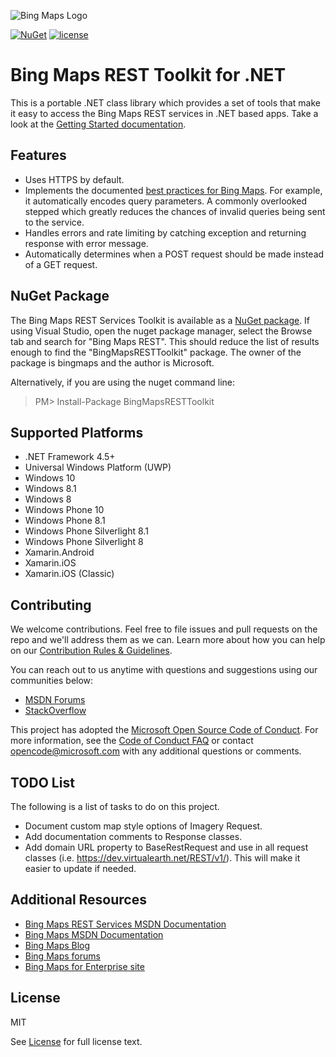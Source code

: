 ![Bing Maps Logo](https://github.com/Microsoft/Bing-Maps-V8-TypeScript-Definitions/blob/master/images/BingMapsLogoTeal.png)

[![NuGet](https://img.shields.io/badge/NuGet-1.0.5-blue.svg)](https://www.nuget.org/packages/BingMapsRESTToolkit)
[![license](https://img.shields.io/badge/license-MIT-yellow.svg)](https://github.com/Microsoft/BingMapsRESTToolkit/blob/master/LICENSE.md)

# Bing Maps REST Toolkit for .NET

This is a portable .NET class library which provides a set of tools that make it easy to access the Bing Maps REST services in .NET based apps. Take a look at the [Getting Started documentation](https://github.com/Microsoft/BingMapsRESTToolkit/wiki/Getting-Started).

## Features

* Uses HTTPS by default.
* Implements the documented [best practices for Bing Maps](https://msdn.microsoft.com/en-us/library/dn894107.aspx). For example, it automatically encodes query parameters. A commonly overlooked stepped which greatly reduces the chances of invalid queries being sent to the service.
* Handles errors and rate limiting by catching exception and returning response with error message.
* Automatically determines when a POST request should be made instead of a GET request.

## NuGet Package

The Bing Maps REST Services Toolkit is available as a [NuGet package](https://www.nuget.org/packages/BingMapsRESTToolkit). If using Visual Studio, open the nuget package manager, select the Browse tab and search for "Bing Maps REST". This should reduce the list of results enough to find the "BingMapsRESTToolkit" package. The owner of the package is bingmaps and the author is Microsoft.

Alternatively, if you are using the nuget command line:

> PM&gt; Install-Package BingMapsRESTToolkit

## Supported Platforms

* .NET Framework 4.5+ 
* Universal Windows Platform (UWP) 
* Windows 10
* Windows 8.1
* Windows 8
* Windows Phone 10
* Windows Phone 8.1
* Windows Phone Silverlight 8.1
* Windows Phone Silverlight 8
* Xamarin.Android
* Xamarin.iOS
* Xamarin.iOS (Classic)

## Contributing

We welcome contributions. Feel free to file issues and pull requests on the repo and we'll address them as we can. Learn more about how you can help on our [Contribution Rules & Guidelines](CONTRIBUTING.md). 

You can reach out to us anytime with questions and suggestions using our communities below:
* [MSDN Forums](https://social.msdn.microsoft.com/Forums/en-US/home?forum=bingmapsajax&filter=alltypes&sort=lastpostdesc)
* [StackOverflow](http://stackoverflow.com/questions/tagged/bing-maps)

This project has adopted the [Microsoft Open Source Code of Conduct](https://opensource.microsoft.com/codeofconduct/). For more information, see the [Code of Conduct FAQ](https://opensource.microsoft.com/codeofconduct/faq/) or contact [opencode@microsoft.com](mailto:opencode@microsoft.com) with any additional questions or comments.

## TODO List

The following is a list of tasks to do on this project.

* Document custom map style options of Imagery Request.
* Add documentation comments to Response classes.
* Add domain URL property to BaseRestRequest and use in all request classes (i.e. https://dev.virtualearth.net/REST/v1/). This will make it easier to update if needed.

## Additional Resources

* [Bing Maps REST Services MSDN Documentation](https://msdn.microsoft.com/en-us/library/ff701713.aspx)
* [Bing Maps MSDN Documentation](https://msdn.microsoft.com/en-us/library/dd877180.aspx)
* [Bing Maps Blog](http://blogs.bing.com/maps)
* [Bing Maps forums](https://social.msdn.microsoft.com/Forums/en-US/home?forum=bingmapsajax&filter=alltypes&sort=lastpostdesc)
* [Bing Maps for Enterprise site](https://www.microsoft.com/maps/)

## License

MIT
 
See [License](LICENSE.md) for full license text.